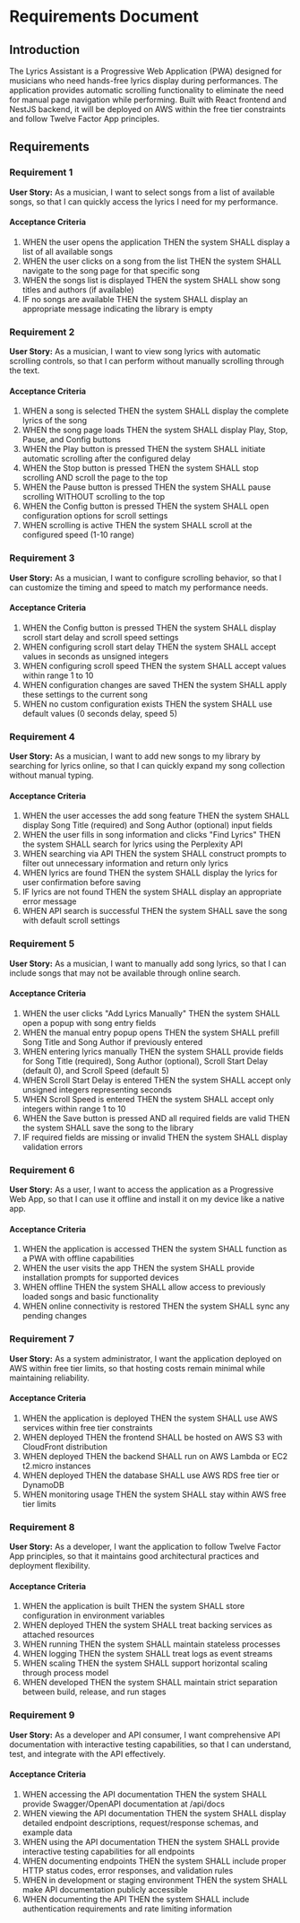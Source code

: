 # Requirements Document

## Introduction

The Lyrics Assistant is a Progressive Web Application (PWA) designed for musicians who need hands-free lyrics display during performances. The application provides automatic scrolling functionality to eliminate the need for manual page navigation while performing. Built with React frontend and NestJS backend, it will be deployed on AWS within the free tier constraints and follow Twelve Factor App principles.

## Requirements

### Requirement 1

**User Story:** As a musician, I want to select songs from a list of available songs, so that I can quickly access the lyrics I need for my performance.

#### Acceptance Criteria

1. WHEN the user opens the application THEN the system SHALL display a list of all available songs
2. WHEN the user clicks on a song from the list THEN the system SHALL navigate to the song page for that specific song
3. WHEN the songs list is displayed THEN the system SHALL show song titles and authors (if available)
4. IF no songs are available THEN the system SHALL display an appropriate message indicating the library is empty

### Requirement 2

**User Story:** As a musician, I want to view song lyrics with automatic scrolling controls, so that I can perform without manually scrolling through the text.

#### Acceptance Criteria

1. WHEN a song is selected THEN the system SHALL display the complete lyrics of the song
2. WHEN the song page loads THEN the system SHALL display Play, Stop, Pause, and Config buttons
3. WHEN the Play button is pressed THEN the system SHALL initiate automatic scrolling after the configured delay
4. WHEN the Stop button is pressed THEN the system SHALL stop scrolling AND scroll the page to the top
5. WHEN the Pause button is pressed THEN the system SHALL pause scrolling WITHOUT scrolling to the top
6. WHEN the Config button is pressed THEN the system SHALL open configuration options for scroll settings
7. WHEN scrolling is active THEN the system SHALL scroll at the configured speed (1-10 range)

### Requirement 3

**User Story:** As a musician, I want to configure scrolling behavior, so that I can customize the timing and speed to match my performance needs.

#### Acceptance Criteria

1. WHEN the Config button is pressed THEN the system SHALL display scroll start delay and scroll speed settings
2. WHEN configuring scroll start delay THEN the system SHALL accept values in seconds as unsigned integers
3. WHEN configuring scroll speed THEN the system SHALL accept values within range 1 to 10
4. WHEN configuration changes are saved THEN the system SHALL apply these settings to the current song
5. WHEN no custom configuration exists THEN the system SHALL use default values (0 seconds delay, speed 5)

### Requirement 4

**User Story:** As a musician, I want to add new songs to my library by searching for lyrics online, so that I can quickly expand my song collection without manual typing.

#### Acceptance Criteria

1. WHEN the user accesses the add song feature THEN the system SHALL display Song Title (required) and Song Author (optional) input fields
2. WHEN the user fills in song information and clicks "Find Lyrics" THEN the system SHALL search for lyrics using the Perplexity API
3. WHEN searching via API THEN the system SHALL construct prompts to filter out unnecessary information and return only lyrics
4. WHEN lyrics are found THEN the system SHALL display the lyrics for user confirmation before saving
5. IF lyrics are not found THEN the system SHALL display an appropriate error message
6. WHEN API search is successful THEN the system SHALL save the song with default scroll settings

### Requirement 5

**User Story:** As a musician, I want to manually add song lyrics, so that I can include songs that may not be available through online search.

#### Acceptance Criteria

1. WHEN the user clicks "Add Lyrics Manually" THEN the system SHALL open a popup with song entry fields
2. WHEN the manual entry popup opens THEN the system SHALL prefill Song Title and Song Author if previously entered
3. WHEN entering lyrics manually THEN the system SHALL provide fields for Song Title (required), Song Author (optional), Scroll Start Delay (default 0), and Scroll Speed (default 5)
4. WHEN Scroll Start Delay is entered THEN the system SHALL accept only unsigned integers representing seconds
5. WHEN Scroll Speed is entered THEN the system SHALL accept only integers within range 1 to 10
6. WHEN the Save button is pressed AND all required fields are valid THEN the system SHALL save the song to the library
7. IF required fields are missing or invalid THEN the system SHALL display validation errors

### Requirement 6

**User Story:** As a user, I want to access the application as a Progressive Web App, so that I can use it offline and install it on my device like a native app.

#### Acceptance Criteria

1. WHEN the application is accessed THEN the system SHALL function as a PWA with offline capabilities
2. WHEN the user visits the app THEN the system SHALL provide installation prompts for supported devices
3. WHEN offline THEN the system SHALL allow access to previously loaded songs and basic functionality
4. WHEN online connectivity is restored THEN the system SHALL sync any pending changes

### Requirement 7

**User Story:** As a system administrator, I want the application deployed on AWS within free tier limits, so that hosting costs remain minimal while maintaining reliability.

#### Acceptance Criteria

1. WHEN the application is deployed THEN the system SHALL use AWS services within free tier constraints
2. WHEN deployed THEN the frontend SHALL be hosted on AWS S3 with CloudFront distribution
3. WHEN deployed THEN the backend SHALL run on AWS Lambda or EC2 t2.micro instances
4. WHEN deployed THEN the database SHALL use AWS RDS free tier or DynamoDB
5. WHEN monitoring usage THEN the system SHALL stay within AWS free tier limits

### Requirement 8

**User Story:** As a developer, I want the application to follow Twelve Factor App principles, so that it maintains good architectural practices and deployment flexibility.

#### Acceptance Criteria

1. WHEN the application is built THEN the system SHALL store configuration in environment variables
2. WHEN deployed THEN the system SHALL treat backing services as attached resources
3. WHEN running THEN the system SHALL maintain stateless processes
4. WHEN logging THEN the system SHALL treat logs as event streams
5. WHEN scaling THEN the system SHALL support horizontal scaling through process model
6. WHEN developed THEN the system SHALL maintain strict separation between build, release, and run stages

### Requirement 9

**User Story:** As a developer and API consumer, I want comprehensive API documentation with interactive testing capabilities, so that I can understand, test, and integrate with the API effectively.

#### Acceptance Criteria

1. WHEN accessing the API documentation THEN the system SHALL provide Swagger/OpenAPI documentation at /api/docs
2. WHEN viewing the API documentation THEN the system SHALL display detailed endpoint descriptions, request/response schemas, and example data
3. WHEN using the API documentation THEN the system SHALL provide interactive testing capabilities for all endpoints
4. WHEN documenting endpoints THEN the system SHALL include proper HTTP status codes, error responses, and validation rules
5. WHEN in development or staging environment THEN the system SHALL make API documentation publicly accessible
6. WHEN documenting the API THEN the system SHALL include authentication requirements and rate limiting information